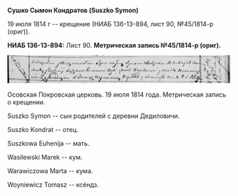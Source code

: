 **Сушко Сымон Кондратов (Suszko Symon)**

19 июля 1814 г -- крещение (НИАБ 136-13-894, лист 90, №45/1814-р
(ориг)).

**НИАБ 136-13-894:** Лист 90. **Метрическая запись №45/1814-р (ориг).**

![](./media/e9177a8ccbf883dde2b531bd3dafc61f090e3987.png)

Осовская Покровская церковь. 19 июля 1814 года. Метрическая запись о
крещении.

Suszko Symon -- сын родителей с деревни Дедиловичи.

Suszko Kondrat -- отец.

Suszkowa Euhenija -- мать.

Wasilewski Marek -- кум.

Warawiczowa Marta -- кума.

Woyniewicz Tomasz -- ксёндз.
